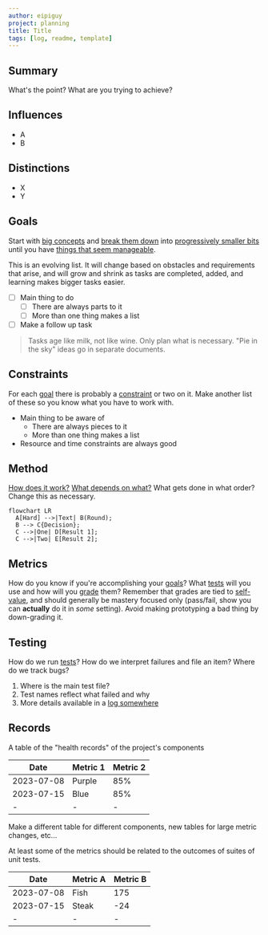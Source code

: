 ```yaml
---
author: eipiguy
project: planning
title: Title
tags: [log, readme, template]
---
```


## Summary

What's the point? What are you trying to achieve?

## Influences

- A
- B

## Distinctions

- X
- Y

## Goals

Start with [big concepts](#summary) and [break them down](#influences) into [progressively smaller bits](#distinctions) until you have [things that seem manageable](#goals).

This is an evolving list. It will change based on obstacles and requirements that arise, and will grow and shrink as tasks are completed, added, and learning makes bigger tasks easier.

- [ ] Main thing to do
  - [ ] There are always parts to it
  - [ ] More than one thing makes a list
- [ ] Make a follow up task

> Tasks age like milk, not like wine. Only plan what is necessary. "Pie in the sky" ideas go in separate documents.

## Constraints

For each [goal](#goals) there is probably a [constraint](#constraints) or two on it. Make another list of these so you know what you have to work with.

- Main thing to be aware of
  - There are always pieces to it
  - More than one thing makes a list
- Resource and time constraints are always good

## Method

[How does it work?](#goals) [What depends on what?](#constraints) What gets done in what order? Change this as necessary.

```mermaid
flowchart LR
  A[Hard] -->|Text| B(Round);
  B --> C{Decision};
  C -->|One| D[Result 1];
  C -->|Two| E[Result 2];
```

## Metrics

How do you know if you're accomplishing your [goals](#goals)? What [tests](#testing) will you use and how will you [grade](#records) them? Remember that grades are tied to [self-value](#goals), and should generally be mastery focused only (pass/fail, show you can **actually** do it in *some* setting). Avoid making prototyping a bad thing by down-grading it.

## Testing

How do we run [tests](#testing)? How do we interpret failures and file an item? Where do we track bugs?

1. Where is the main test file?
2. Test names reflect what failed and why
3. More details available in a [log somewhere](#records)

## Records

A table of the "health records" of the project's components

|Date         |Metric 1 | Metric 2  |
|-            |-        |-          |
|2023-07-08   |Purple   |85%        |
|2023-07-15   |Blue     |85%        |
|-            |-        |-          |

Make a different table for different components, new tables for large metric changes, etc...

At least some of the metrics should be related to the outcomes of suites of unit tests.

|Date         |Metric A | Metric B  |
|-            |-        |-          |
|2023-07-08   |Fish     |175        |
|2023-07-15   |Steak    |-24        |
|-            |-        |-          |
